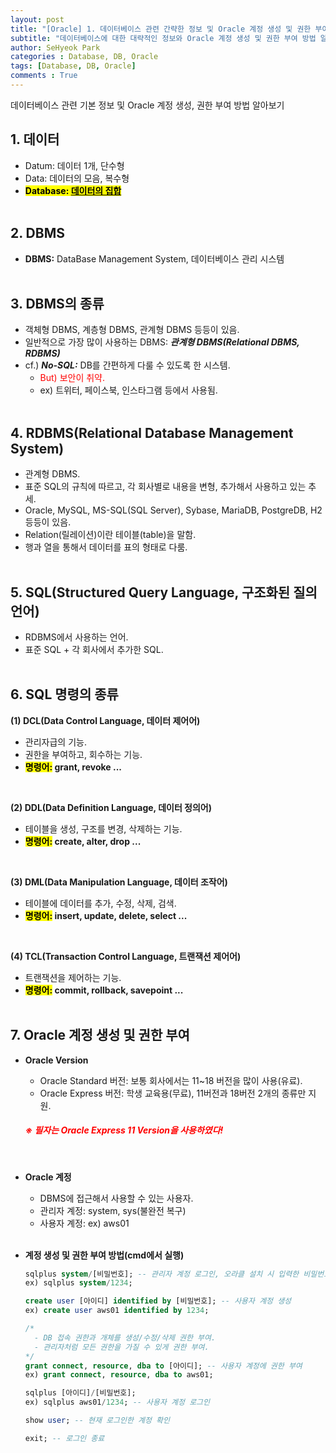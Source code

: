 ```yaml
---
layout: post
title: "[Oracle] 1. 데이터베이스 관련 간략한 정보 및 Oracle 계정 생성 및 권한 부여"
subtitle: "데이터베이스에 대한 대략적인 정보와 Oracle 계정 생성 및 권한 부여 방법 알아보기"
author: SeHyeok Park
categories : Database, DB, Oracle
tags: [Database, DB, Oracle]
comments : True
---
```

<div id='preview' class='display-none'>
데이터베이스 관련 기본 정보 및 Oracle 계정 생성, 권한 부여 방법 알아보기
</div>

## 1. 데이터
- Datum: 데이터 1개, 단수형
- Data: 데이터의 모음, 복수형
- **<mark>Database: <u>데이터의 집합</u></mark>**
<br><br>

## 2. DBMS
- **DBMS:** DataBase Management System, 데이터베이스 관리 시스템
<br><br>

## 3. DBMS의 종류
- 객체형 DBMS, 계층형 DBMS, 관계형 DBMS 등등이 있음.
- 일반적으로 가장 많이 사용하는 DBMS: ***관계형 DBMS(Relational DBMS, RDBMS)***
- cf.) ***No-SQL:*** DB를 간편하게 다룰 수 있도록 한 시스템.
  - <span style="color:red">But) 보안이 취약.</span>
  - ex) 트위터, 페이스북, 인스타그램 등에서 사용됨.
<br><br>

## 4. RDBMS(Relational Database Management System)
- 관계형 DBMS.
- 표준 SQL의 규칙에 따르고, 각 회사별로 내용을 변형, 추가해서 사용하고 있는 추세.
- Oracle, MySQL, MS-SQL(SQL Server), Sybase, MariaDB, PostgreDB, H2 등등이 있음.
- Relation(릴레이션)이란 테이블(table)을 말함.
- 행과 열을 통해서 데이터를 표의 형태로 다룸.
<br><br>

## 5. SQL(Structured Query Language, 구조화된 질의 언어)
- RDBMS에서 사용하는 언어.
- 표준 SQL + 각 회사에서 추가한 SQL.
<br><br>

## 6. SQL 명령의 종류
**(1) DCL(Data Control Language, 데이터 제어어)**
- 관리자급의 기능.
- 권한을 부여하고, 회수하는 기능.
- **<mark>명령어:</mark> grant, revoke ...**
<br>

**(2) DDL(Data Definition Language, 데이터 정의어)**
- 테이블을 생성, 구조를 변경, 삭제하는 기능.
- **<mark>명령어:</mark> create, alter, drop ...**
<br>

**(3) DML(Data Manipulation Language, 데이터 조작어)**
- 테이블에 데이터를 추가, 수정, 삭제, 검색.
- **<mark>명령어:</mark> insert, update, delete, select ...**
<br>

**(4) TCL(Transaction Control Language, 트랜잭션 제어어)**
- 트랜잭션을 제어하는 기능.
- **<mark>명령어:</mark> commit, rollback, savepoint ...**
<br><br>

## 7. Oracle 계정 생성 및 권한 부여
- **Oracle Version**
  - Oracle Standard 버전: 보통 회사에서는 11~18 버전을 많이 사용(유료).
  - Oracle Express 버전: 학생 교육용(무료), 11버전과 18버전 2개의 종류만 지원.

  ##### <span style="color:red">※ 필자는 Oracle Express 11 Version을 사용하였다!</span>
  <br>

- **Oracle 계정**
  - DBMS에 접근해서 사용할 수 있는 사용자.
  - 관리자 계정: system, sys(불완전 복구)
  - 사용자 계정: ex) aws01
  <br>

- **계정 생성 및 권한 부여 방법(cmd에서 실행)**
  ```sql
  sqlplus system/[비밀번호]; -- 관리자 계정 로그인, 오라클 설치 시 입력한 비밀번호
  ex) sqlplus system/1234;

  create user [아이디] identified by [비밀번호]; -- 사용자 계정 생성
  ex) create user aws01 identified by 1234;

  /* 
    - DB 접속 권한과 개체를 생성/수정/삭제 권한 부여.
    - 관리자처럼 모든 권한을 가질 수 있게 권한 부여.
  */
  grant connect, resource, dba to [아이디]; -- 사용자 계정에 권한 부여
  ex) grant connect, resource, dba to aws01;

  sqlplus [아이디]/[비밀번호];
  ex) sqlplus aws01/1234; -- 사용자 계정 로그인

  show user; -- 현재 로그인한 계정 확인

  exit; -- 로그인 종료
  ```
